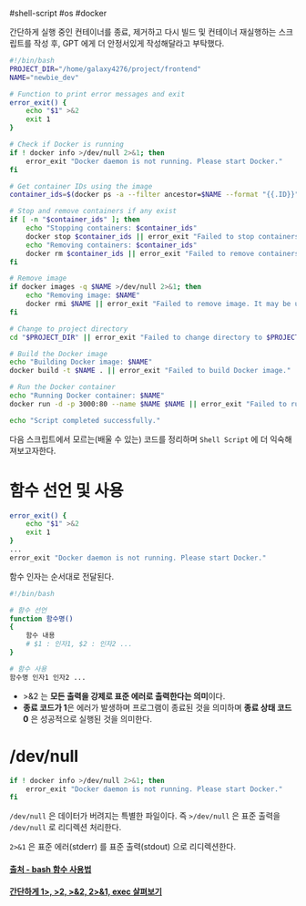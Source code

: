 #shell-script #os #docker 

간단하게 실행 중인 컨테이너를 종료, 제거하고 다시 빌드 및 컨테이너 재실행하는 스크립트를 작성 후,
GPT 에게 더 안정서있게 작성해달라고 부탁했다.

```bash
#!/bin/bash
PROJECT_DIR="/home/galaxy4276/project/frontend"
NAME="newbie_dev"

# Function to print error messages and exit
error_exit() {
    echo "$1" >&2
    exit 1
}

# Check if Docker is running
if ! docker info >/dev/null 2>&1; then
    error_exit "Docker daemon is not running. Please start Docker."
fi

# Get container IDs using the image
container_ids=$(docker ps -a --filter ancestor=$NAME --format "{{.ID}}")

# Stop and remove containers if any exist
if [ -n "$container_ids" ]; then
    echo "Stopping containers: $container_ids"
    docker stop $container_ids || error_exit "Failed to stop containers."
    echo "Removing containers: $container_ids"
    docker rm $container_ids || error_exit "Failed to remove containers."
fi

# Remove image
if docker images -q $NAME >/dev/null 2>&1; then
    echo "Removing image: $NAME"
    docker rmi $NAME || error_exit "Failed to remove image. It may be used by stopped containers."
fi

# Change to project directory
cd "$PROJECT_DIR" || error_exit "Failed to change directory to $PROJECT_DIR."

# Build the Docker image
echo "Building Docker image: $NAME"
docker build -t $NAME . || error_exit "Failed to build Docker image."

# Run the Docker container
echo "Running Docker container: $NAME"
docker run -d -p 3000:80 --name $NAME $NAME || error_exit "Failed to run Docker container."

echo "Script completed successfully."
```

다음 스크립트에서 모르는(배울 수 있는) 코드를 정리하며 `Shell Script` 에 더 익숙해져보고자한다.


# 함수 선언 및 사용

```bash
error_exit() {
    echo "$1" >&2
    exit 1
}
...
error_exit "Docker daemon is not running. Please start Docker."
```

함수 인자는 순서대로 전달된다.

```bash
#!/bin/bash

# 함수 선언
function 함수명()
{
    함수 내용
    # $1 : 인자1, $2 : 인자2 ...
}

# 함수 사용
함수명 인자1 인자2 ...
```
 
* \>&2 는 **모든 출력을 강제로 표준 에러로 출력한다는 의미**이다.
* **종료 코드가 1**은 에러가 발생하며 프로그램이 종료된 것을 의미하며 **종료 상태 코드 0** 은 성공적으로 실행된 것을 의미한다.

# /dev/null

```bash
if ! docker info >/dev/null 2>&1; then
    error_exit "Docker daemon is not running. Please start Docker."
fi
```

`/dev/null` 은 데이터가 버려지는 특별한 파일이다.
즉 `>/dev/null` 은 표준 출력을 `/dev/null` 로 리디렉션 처리한다.

`2>&1` 은 표준 에러(stderr) 를 표준 출력(stdout) 으로 리디렉션한다.



#### [출처 - bash 함수 사용법](https://github.com/lyw1217/TIL/blob/main/Bash/bash_%ED%95%A8%EC%88%98_%EC%82%AC%EC%9A%A9%EB%B2%95.md)
#### [간단하게 1>, >2, >&2, 2>&1, exec 살펴보기](https://knight76.tistory.com/entry/%EA%B0%84%EB%8B%A8%ED%95%98%EA%B2%8C-1-2-2-exec%EB%A5%BC-%EC%82%B4%ED%8E%B4%EB%B3%B4%EA%B8%B0)

